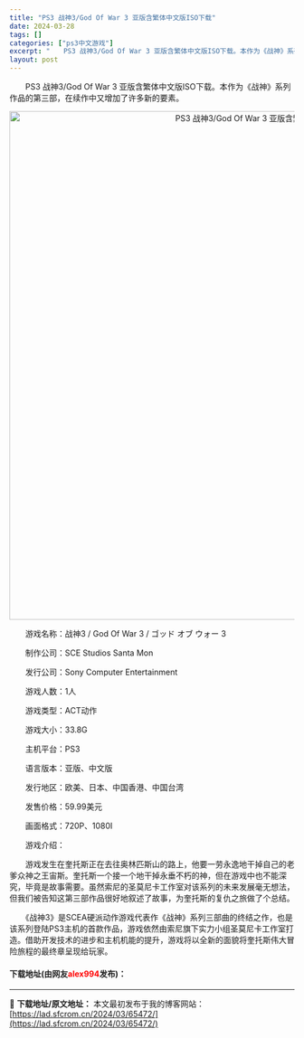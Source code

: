 ```yaml
---
title: "PS3 战神3/God Of War 3 亚版含繁体中文版ISO下载"
date: 2024-03-28
tags: []
categories: ["ps3中文游戏"]
excerpt: "　　PS3 战神3/God Of War 3 亚版含繁体中文版ISO下载。本作为《战神》系列作品的第三部，在续作中又增加了许多新的要素。 　　游戏名称：战神3 / God Of War 3 / ゴッド オブ ウォー 3 　　制作公司：SCE Studios Santa Mon 　　发行公司：Sony&hellip;"
layout: post
---
```


 <p>　　PS3 战神3/God Of War 3 亚版含繁体中文版ISO下载。本作为《战神》系列作品的第三部，在续作中又增加了许多新的要素。</p> <p align="center"><img align="" border="0" src="https://lad.sfcrom.cn/wp-content/uploads/2024/03/20240328_660510789df78.jpg" width="900" alt="PS3 战神3/God Of War 3 亚版含繁体中文版ISO下载" /></p> <p>　　游戏名称：战神3 / God Of War 3 / ゴッド オブ ウォー 3</p> <p>　　制作公司：SCE Studios Santa Mon</p> <p>　　发行公司：Sony Computer Entertainment</p> <p>　　游戏人数：1人</p> <p>　　游戏类型：ACT动作</p> <p>　　游戏大小：33.8G</p> <p>　　主机平台：PS3</p> <p>　　语言版本：亚版、中文版</p> <p>　　发行地区：欧美、日本、中国香港、中国台湾</p> <p>　　发售价格：59.99美元</p> <p>　　画面格式：720P、1080I</p> <p>　　游戏介绍：</p> <p>　　游戏发生在奎托斯正在去往奥林匹斯山的路上，他要一劳永逸地干掉自己的老爹众神之王宙斯。奎托斯一个接一个地干掉永垂不朽的神，但在游戏中也不能深究，毕竟是故事需要。虽然索尼的圣莫尼卡工作室对该系列的未来发展毫无想法，但我们被告知这第三部作品很好地叙述了故事，为奎托斯的复仇之旅做了个总结。</p> <p>　　《战神3》是SCEA硬派动作游戏代表作《战神》系列三部曲的终结之作，也是该系列登陆PS3主机的首款作品，游戏依然由索尼旗下实力小组圣莫尼卡工作室打造。借助开发技术的进步和主机机能的提升，游戏将以全新的面貌将奎托斯伟大冒险旅程的最终章呈现给玩家。</p> <p><h4>下载地址(由网友<font color="red">alex994</font>发布)：</h4></p> 

---
📖 **下载地址/原文地址：** 本文最初发布于我的博客网站：[https://lad.sfcrom.cn/2024/03/65472/](https://lad.sfcrom.cn/2024/03/65472/)

